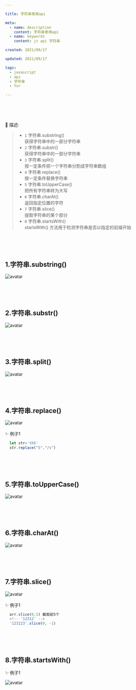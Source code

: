 ```yaml
---

title: 字符串常用api

meta:
  - name: description
    content: 字符串常用api
  - name: keywords
    content: js api 字符串

created: 2021/09/17

updated: 2021/09/17

tags:
  - javascript
  - api
  - 字符串
  - Yur

---
```




<br/><br/><br/>

:tropical_drink: 描述:
> - `1` 字符串.substring()   
    获得字符串中的一部分字符串
> - `2` 字符串.substr()   
    获得字符串中的一部分字符串
> - `3` 字符串.split()   
    按一定条件把一个字符串分割成字符串数组
> - `4` 字符串.replace()   
    按一定条件替换字符串
> - `5` 字符串.toUpperCase()   
    把所有字符串转为大写
> - `6` 字符串.charAt()   
    返回指定位置的字符
> - `7` 字符串.slice()   
    提取字符串的某个部分
> - `8` 字符串.startsWith()   
    startsWith() 方法用于检测字符串是否以指定的前缀开始



<br/><br/><br/>

## 1.字符串.substring()  
![avatar](../img/javascript/j-stringApi/substring.png)

<br/><br/><br/>

## 2.字符串.substr()  
![avatar](../img/javascript/j-stringApi/substr.png)

<br/><br/><br/>

## 3.字符串.split() 
![avatar](../img/javascript/j-stringApi/split.png)

<br/><br/><br/>

## 4.字符串.replace() 
![avatar](../img/javascript/j-stringApi/replace.png)
<br/><br/>
:sparkles: 例子1
``` js
  let str='thS'
  str.replace("S","/s")
```

<br/><br/><br/>

## 5.字符串.toUpperCase() 
![avatar](../img/javascript/j-stringApi/toUpperCase.png)

<br/><br/><br/>

## 6.字符串.charAt() 
![avatar](../img/javascript/j-stringApi/charAt.png)

<br/><br/><br/>

## 7.字符串.slice() 
![avatar](../img/javascript/j-stringApi/slice.png)
<br/><br/>
:sparkles: 例子1   
``` js
  arr.slice(0,5) 截取前5个
  <!-- '12312' -->
  '123123'.slice(0, -1)
```
<br/><br/><br/>

## 8.字符串.startsWith() 
:sparkles: 例子1   

![avatar](../img/javascript/j-stringApi/startsWith.png)

<br/><br/><br/>



